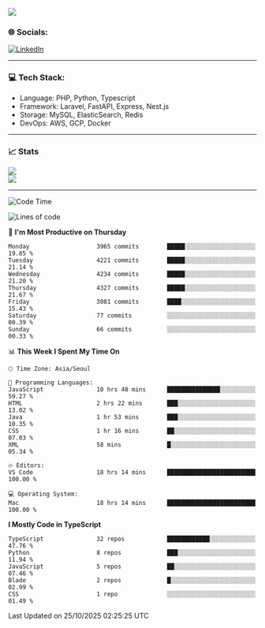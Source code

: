 <!--[![](https://visitcount.itsvg.in/api?id=jin-wk&icon=7&color=12)](https://visitcount.itsvg.in)-->
<!--[![Hits](https://hits.seeyoufarm.com/api/count/incr/badge.svg?url=https%3A%2F%2Fgithub.com%2Fjin-wk&count_bg=%235F625C&title_bg=%23555555&icon=github.svg&icon_color=%23E7E7E7&title=Hits&edge_flat=false)](https://hits.seeyoufarm.com)-->
![](https://komarev.com/ghpvc/?username=jin-wk&color=lightgrey&style=for-the-badge)

### 🌐 Socials:
[![LinkedIn](https://img.shields.io/badge/LinkedIn-%230077B5.svg?logo=linkedin&logoColor=white)](https://linkedin.com/in/jinwook-lee-242625241) 

---

### 💻 Tech Stack:
  - Language: PHP, Python, Typescript
  - Framework: Laravel, FastAPI, Express, Nest.js
  - Storage: MySQL, ElasticSearch, Redis
  - DevOps: AWS, GCP, Docker

---

### 📈 Stats
![](https://github-readme-stats.vercel.app/api?username=jin-wk&theme=dark&hide_border=true&include_all_commits=true&count_private=true)<br/>
![](https://github-readme-streak-stats.herokuapp.com/?user=jin-wk&theme=dark&hide_border=true)<br/>

---

<!--START_SECTION:waka-->
![Code Time](http://img.shields.io/badge/Code%20Time-2%2C703%20hrs%2033%20mins-blue)

![Lines of code](https://img.shields.io/badge/From%20Hello%20World%20I%27ve%20Written-5.7%20million%20lines%20of%20code-blue)

📅 **I'm Most Productive on Thursday** 

```text
Monday                   3965 commits        █████░░░░░░░░░░░░░░░░░░░░   19.85 % 
Tuesday                  4221 commits        █████░░░░░░░░░░░░░░░░░░░░   21.14 % 
Wednesday                4234 commits        █████░░░░░░░░░░░░░░░░░░░░   21.20 % 
Thursday                 4327 commits        █████░░░░░░░░░░░░░░░░░░░░   21.67 % 
Friday                   3081 commits        ████░░░░░░░░░░░░░░░░░░░░░   15.43 % 
Saturday                 77 commits          ░░░░░░░░░░░░░░░░░░░░░░░░░   00.39 % 
Sunday                   66 commits          ░░░░░░░░░░░░░░░░░░░░░░░░░   00.33 % 
```


📊 **This Week I Spent My Time On** 

```text
🕑︎ Time Zone: Asia/Seoul

💬 Programming Languages: 
JavaScript               10 hrs 48 mins      ███████████████░░░░░░░░░░   59.27 % 
HTML                     2 hrs 22 mins       ███░░░░░░░░░░░░░░░░░░░░░░   13.02 % 
Java                     1 hr 53 mins        ███░░░░░░░░░░░░░░░░░░░░░░   10.35 % 
CSS                      1 hr 16 mins        ██░░░░░░░░░░░░░░░░░░░░░░░   07.03 % 
XML                      58 mins             █░░░░░░░░░░░░░░░░░░░░░░░░   05.34 % 

🔥 Editors: 
VS Code                  18 hrs 14 mins      █████████████████████████   100.00 % 

💻 Operating System: 
Mac                      18 hrs 14 mins      █████████████████████████   100.00 % 
```

**I Mostly Code in TypeScript** 

```text
TypeScript               32 repos            ████████████░░░░░░░░░░░░░   47.76 % 
Python                   8 repos             ███░░░░░░░░░░░░░░░░░░░░░░   11.94 % 
JavaScript               5 repos             ██░░░░░░░░░░░░░░░░░░░░░░░   07.46 % 
Blade                    2 repos             █░░░░░░░░░░░░░░░░░░░░░░░░   02.99 % 
CSS                      1 repo              ░░░░░░░░░░░░░░░░░░░░░░░░░   01.49 % 
```




 Last Updated on 25/10/2025 02:25:25 UTC
<!--END_SECTION:waka-->

